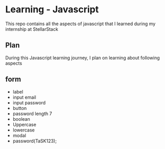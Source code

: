 # Learning - Javascript
This repo contains all the aspects of javascript that I learned during my internship at StellarStack

## Plan
During this Javascript learning journey, I plan on learning about following aspects

## form 
- label
- input email
- input password 
- button
- password length 7
- boolean
- Uppercase 
- lowercase
- modal 
- password(TaSK123);